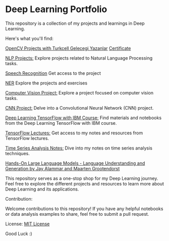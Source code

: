 # Deep Learning Portfolio

This repository is a collection of my projects and learnings in Deep Learning.

Here's what you'll find:

[OpenCV Projects with Turkcell Gelecegi Yazanlar](https://github.com/Lala2398/Deep_Learning/tree/main/OpenCV%20with%20Turkcell)   [Certificate]()

[NLP Projects:](https://github.com/Lala2398/Deep_Learning/tree/main/NLP%20Projects) Explore projects related to Natural Language Processing tasks.

[Speech Recognition](https://github.com/Lala2398/Deep_Learning/tree/main/Speech%20Recognition) Get access to the project

[NER](https://github.com/Lala2398/Deep_Learning/tree/main/NER) Explore the projects and exercises

[Computer Vision Project:](https://github.com/Lala2398/Deep_Learning/tree/main/Computer_Vision_Project) Explore a project focused on computer vision tasks.

[CNN Project:](https://github.com/Lala2398/Deep_Learning/tree/main/CNN_projects)  Delve into a Convolutional Neural Network (CNN) project.

[Deep Learning TensorFlow with IBM Course:](https://github.com/Lala2398/Deep_Learning/tree/main/DLwith_TensorFlow_IBM) Find materials and notebooks from the Deep Learning TensorFlow with IBM course.

[TensorFlow Lectures:](https://github.com/Lala2398/Deep_Learning/tree/main/TensorFlow_lectures) Get access to my notes and resources from TensorFlow lectures.

[Time Series Analysis Notes:](https://github.com/Lala2398/Deep_Learning/tree/main/TimeSeriesAnalysis) Dive into my notes on time series analysis techniques.

[Hands-On Large Language Models - Language Understanding and Generation by Jay Alammar and Maarten Grootendorst](https://github.com/Lala2398/Deep_Learning/tree/main/LLM)

This repository serves as a one-stop shop for my Deep Learning journey. Feel free to explore the different projects and resources to learn more about Deep Learning and its applications.


Contribution:

Welcome contributions to this repository! If you have any helpful notebooks or data analysis examples to share, feel free to submit a pull request.

License: [MIT License](https://github.com/Lala2398/Deep_Learning/blob/main/LICENSE)

Good Luck :) 
